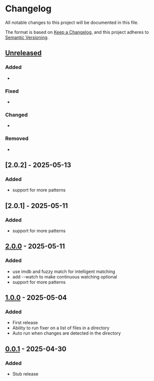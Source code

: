 # Changelog

All notable changes to this project will be documented in this file.

The format is based on [Keep a Changelog](https://keepachangelog.com/en/1.1.0/),
and this project adheres to [Semantic Versioning](https://semver.org/spec/v2.0.0.html).

## [Unreleased]

### Added

-

### Fixed

-

### Changed

-

### Removed

-

## [2.0.2] - 2025-05-13

### Added

- support for more patterns

## [2.0.1] - 2025-05-11

### Added

- support for more patterns

## [2.0.0] - 2025-05-11

### Added

- use imdb and fuzzy match for intelligent matching
- add --watch to make continuous watching optional
- support for more patterns

## [1.0.0] - 2025-05-04

### Added

- First release
- Ability to run fixer on a list of files in a directory
- Auto run when changes are detected in the directory

## [0.0.1] - 2025-04-30

### Added

- Stub release

[unreleased]: https://github.com/viseshrp/reelname/compare/v2.0.0...HEAD
[2.0.0]: https://github.com/viseshrp/reelname/releases/tag/v2.0.0
[1.0.0]: https://github.com/viseshrp/reelname/releases/tag/v1.0.0
[0.0.1]: https://github.com/viseshrp/reelname/releases/tag/v0.0.1
